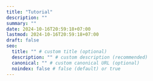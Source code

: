 ```yaml
---
title: "Tutorial"
description: ""
summary: ""
date: 2024-10-16T20:59:18+07:00
lastmod: 2024-10-16T20:59:18+07:00
draft: false
seo:
  title: "" # custom title (optional)
  description: "" # custom description (recommended)
  canonical: "" # custom canonical URL (optional)
  noindex: false # false (default) or true
---
```

